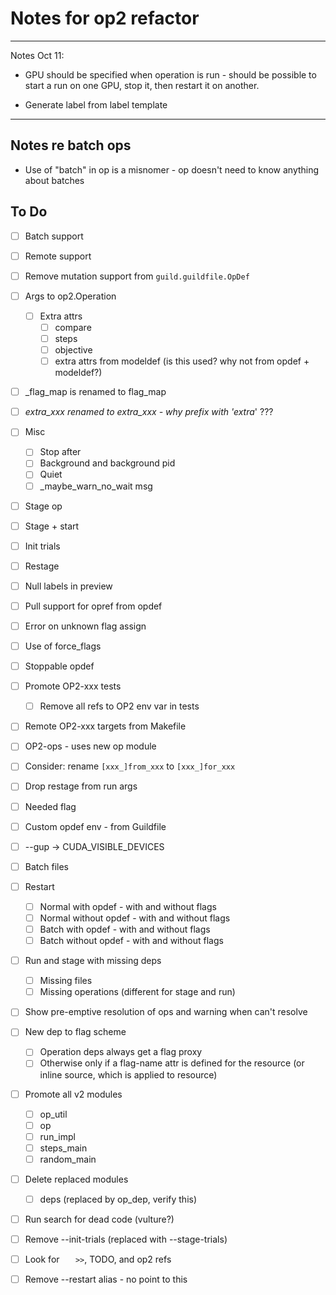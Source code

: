 # Notes for op2 refactor

-------------------

Notes Oct 11:

- GPU should be specified when operation is run - should be possible
  to start a run on one GPU, stop it, then restart it on another.

- Generate label from label template

-------------------

## Notes re batch ops

- Use of "batch" in op is a misnomer - op doesn't need to know
  anything about batches

## To Do

- [ ] Batch support
- [ ] Remote support
- [ ] Remove mutation support from `guild.guildfile.OpDef`

- [ ] Args to op2.Operation
  - [ ] Extra attrs
    - [ ] compare
    - [ ] steps
    - [ ] objective
    - [ ] extra attrs from modeldef (is this used? why not from opdef + modeldef?)

- [ ] _flag_map is renamed to flag_map
- [ ] _extra_xxx renamed to extra_xxx - why prefix with 'extra_' ???

- [ ] Misc
  - [ ] Stop after
  - [ ] Background and background pid
  - [ ] Quiet
  - [ ] _maybe_warn_no_wait msg

- [ ] Stage op
- [ ] Stage + start
- [ ] Init trials
- [ ] Restage

- [ ] Null labels in preview

- [ ] Pull support for opref from opdef

- [ ] Error on unknown flag assign
- [ ] Use of force_flags

- [ ] Stoppable opdef

- [ ] Promote OP2-xxx tests
  - [ ] Remove all refs to OP2 env var in tests

- [ ] Remote OP2-xxx targets from Makefile

- [ ] OP2-ops - uses new op module

- [ ] Consider: rename `[xxx_]from_xxx` to `[xxx_]for_xxx`

- [ ] Drop restage from run args

- [ ] Needed flag

- [ ] Custom opdef env - from Guildfile

- [ ] --gup -> CUDA_VISIBLE_DEVICES

- [ ] Batch files

- [ ] Restart
  - [ ] Normal with opdef - with and without flags
  - [ ] Normal without opdef - with and without flags
  - [ ] Batch with opdef - with and without flags
  - [ ] Batch without opdef - with and without flags

- [ ] Run and stage with missing deps
  - [ ] Missing files
  - [ ] Missing operations (different for stage and run)

- [ ] Show pre-emptive resolution of ops and warning when can't resolve

- [ ] New dep to flag scheme
  - [ ] Operation deps always get a flag proxy
  - [ ] Otherwise only if a flag-name attr is defined for the resource
    (or inline source, which is applied to resource)

- [ ] Promote all v2 modules
  - [ ] op_util
  - [ ] op
  - [ ] run_impl
  - [ ] steps_main
  - [ ] random_main

- [ ] Delete replaced modules
  - [ ] deps (replaced by op_dep, verify this)

- [ ] Run search for dead code (vulture?)

- [ ] Remove --init-trials (replaced with --stage-trials)

- [ ] Look for `    >> `, TODO, and op2 refs

- [ ] Remove --restart alias - no point to this
